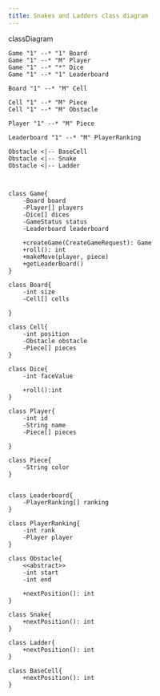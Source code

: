 ```yaml
---
title: Snakes and Ladders class diagram
---
```

classDiagram

    Game "1" --* "1" Board
    Game "1" --* "M" Player
    Game "1" --* "*" Dice
    Game "1" --* "1" Leaderboard

    Board "1" --* "M" Cell

    Cell "1" --* "M" Piece
    Cell "1" --* "M" Obstacle

    Player "1" --* "M" Piece

    Leaderboard "1" --* "M" PlayerRanking

    Obstacle <|-- BaseCell
    Obstacle <|-- Snake
    Obstacle <|-- Ladder



    class Game{
        -Board board
        -Player[] players
        -Dice[] dices
        -GameStatus status
        -Leaderboard leaderboard

        +createGame(CreateGameRequest): Game
        +roll(): int
        +makeMove(player, piece)
        +getLeaderBoard()
    }

    class Board{
        -int size
        -Cell[] cells

    }

    class Cell{
        -int position
        -Obstacle obstacle
        -Piece[] pieces
    }

    class Dice{
        -int faceValue

        +roll():int
    }

    class Player{
        -int id
        -String name
        -Piece[] pieces

    }

    class Piece{
        -String color
    }


    class Leaderboard{
        -PlayerRanking[] ranking
    }

    class PlayerRanking{
        -int rank
        -Player player
    }

    class Obstacle{
        <<abstract>>
        -int start
        -int end

        +nextPosition(): int
    }

    class Snake{
        +nextPosition(): int
    }

    class Ladder{
        +nextPosition(): int
    }

    class BaseCell{
        +nextPosition(): int
    }